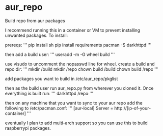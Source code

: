 # aur_repo
Build repo from aur packages

I recommend running this in a container or VM to prevent installing unwanted packages. To install:

prereqs:
'''
pip install sh
pip install requirements
pacman -S darkhttpd
'''

then add a build user:
'''
useradd -m -G wheel build
'''

use visudo to uncomment the nopasswd line for wheel.
create a build and repo dir:
'''
mkdir /build
mkdir /repo
chown build /build
chown build /repo
'''

add packages you want to build in /etc/aur_repo/pkglist

then as the build user run aur_repo.py from wherever you cloned it. Once everything is built run:
'''
darkhttpd /repo
'''

then on any machine that you want to sync to your aur repo add the following to /etc/pacman.conf:
'''
[aur-local]
Server = http://[ip-of-your-container]
'''

eventually I plan to add multi-arch support so you can use this to build raspberrypi packages.
